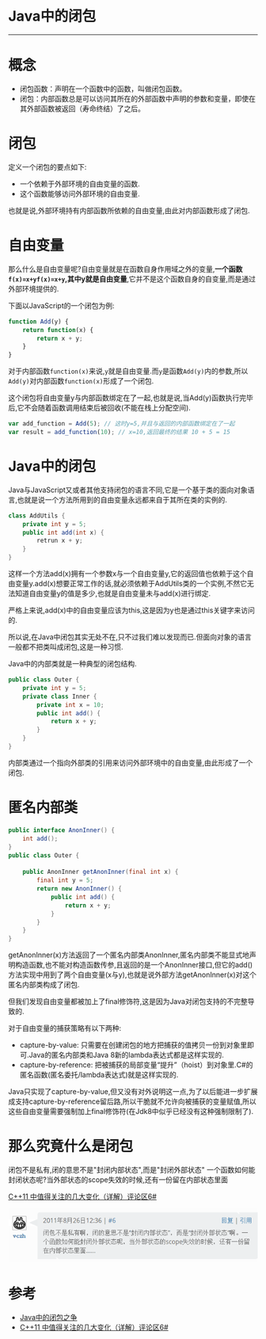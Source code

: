#   Java中的闭包

---

# 概念

- 闭包函数：声明在一个函数中的函数，叫做闭包函数。
- 闭包：内部函数总是可以访问其所在的外部函数中声明的参数和变量，即使在其外部函数被返回（寿命终结）了之后。

#	闭包

定义一个闭包的要点如下:

+	一个依赖于外部环境的自由变量的函数.
+	这个函数能够访问外部环境的自由变量.

也就是说,外部环境持有内部函数所依赖的自由变量,由此对内部函数形成了闭包.

#   自由变量
那么什么是自由变量呢?自由变量就是在函数自身作用域之外的变量,**一个函数`f(x)=x+yf(x)=x+y`,其中y就是自由变量**,它并不是这个函数自身的自变量,而是通过外部环境提供的.

下面以JavaScript的一个闭包为例:
```javascript
function Add(y) {
	return function(x) {
		return x + y;
	}
}
```
对于内部函数`function(x)`来说,`y`就是自由变量.而`y`是函数`Add(y)`内的参数,所以`Add(y)`对内部函数`function(x)`形成了一个闭包.

这个闭包将自由变量y与内部函数绑定在了一起,也就是说,当Add(y)函数执行完毕后,它不会随着函数调用结束后被回收(不能在栈上分配空间).
```javascript
var add_function = Add(5); // 这时y=5,并且与返回的内部函数绑定在了一起
var result = add_function(10); // x=10,返回最终的结果 10 + 5 = 15
```

#   Java中的闭包
Java与JavaScript又或者其他支持闭包的语言不同,它是一个基于类的面向对象语言,也就是说一个方法所用到的自由变量永远都来自于其所在类的实例的.
```java
class AddUtils {
    private int y = 5;
    public int add(int x) {
    	retrun x + y;
    }
}
```
这样一个方法add(x)拥有一个参数x与一个自由变量y,它的返回值也依赖于这个自由变量y.add(x)想要正常工作的话,就必须依赖于AddUtils类的一个实例,不然它无法知道自由变量y的值是多少,也就是自由变量未与add(x)进行绑定.

严格上来说,add(x)中的自由变量应该为this,这是因为y也是通过this关键字来访问的.

所以说,在Java中闭包其实无处不在,只不过我们难以发现而已.但面向对象的语言一般都不把类叫成闭包,这是一种习惯.

Java中的内部类就是一种典型的闭包结构.

```java
public class Outer {
	private int y = 5;
	private class Inner {
		private int x = 10;
		public int add() {
			return x + y;
		}
	}
}
```
内部类通过一个指向外部类的引用来访问外部环境中的自由变量,由此形成了一个闭包.

#   匿名内部类
```java
public interface AnonInner() {
	int add();
}
public class Outer {

	public AnonInner getAnonInner(final int x) {
		final int y = 5;
		return new AnonInner() {
			public int add() {
				return x + y;
			}
		}
	}
}
```
getAnonInner(x)方法返回了一个匿名内部类AnonInner,匿名内部类不能显式地声明构造函数,也不能对构造函数传参,且返回的是一个AnonInner接口,但它的add()方法实现中用到了两个自由变量(x与y),也就是说外部方法getAnonInner(x)对这个匿名内部类构成了闭包.

但我们发现自由变量都被加上了final修饰符,这是因为Java对闭包支持的不完整导致的.

对于自由变量的捕获策略有以下两种:

+   capture-by-value: 只需要在创建闭包的地方把捕获的值拷贝一份到对象里即可.Java的匿名内部类和Java 8新的lambda表达式都是这样实现的.
+   capture-by-reference: 把被捕获的局部变量“提升”（hoist）到对象里.C#的匿名函数(匿名委托/lambda表达式)就是这样实现的.

Java只实现了capture-by-value,但又没有对外说明这一点,为了以后能进一步扩展成支持capture-by-reference留后路,所以干脆就不允许向被捕获的变量赋值,所以这些自由变量需要强制加上final修饰符(在Jdk8中似乎已经没有这种强制限制了).

#   那么究竟什么是闭包
闭包不是私有,闭的意思不是"封闭内部状态",而是"封闭外部状态"
一个函数如何能封闭状态呢?当外部状态的scope失效的时候,还有一份留在内部状态里面

[C++11 中值得关注的几大变化（详解）评论区6#](https://coolshell.cn/articles/5265.html)

![](../images/2020/06/20200609020.png)


#   参考

- [Java中的闭包之争](https://sylvanassun.github.io/2017/07/30/2017-07-30-JavaClosure/)
- [C++11 中值得关注的几大变化（详解）评论区6#](https://coolshell.cn/articles/5265.html)

